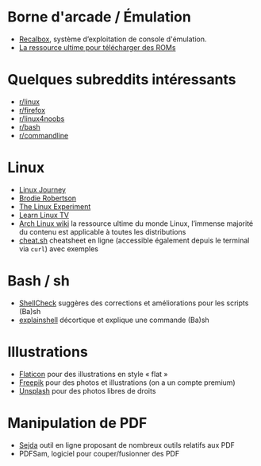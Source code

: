 # Borne d'arcade / Émulation
- [Recalbox](https://www.recalbox.com/fr/), système d’exploitation de console d'émulation.
- [La ressource ultime pour télécharger des ROMs](https://r-roms.github.io/)

# Quelques subreddits intéressants
- [r/linux](https://www.reddit.com/r/linux)
- [r/firefox](https://www.reddit.com/r/firefox)
- [r/linux4noobs](https://www.reddit.com/r/linux4noobs)
- [r/bash](https://www.reddit.com/r/bash)
- [r/commandline](https://www.reddit.com/r/commandline)

# Linux
- [Linux Journey](https://linuxjourney.com/)
- [Brodie Robertson](https://www.youtube.com/channel/UCld68syR8Wi-GY_n4CaoJGA)
- [The Linux Experiment](https://www.youtube.com/c/TheLinuxExperiment)
- [Learn Linux TV](https://www.youtube.com/c/LearnLinuxtv)
- [Arch Linux wiki](https://wiki.archlinux.org/) la ressource ultime du monde Linux, l’immense majorité du contenu est applicable à toutes les distributions
- [cheat.sh](http://cheat.sh/) cheatsheet en ligne (accessible également depuis le terminal via `curl`) avec exemples 

# Bash / sh
- [ShellCheck](https://www.shellcheck.net/) suggères des corrections et améliorations pour les scripts (Ba)sh
- [explainshell](https://explainshell.com/) décortique et explique une commande (Ba)sh

# Illustrations
- [Flaticon](https://www.flaticon.com/) pour des illustrations en style « flat »
- [Freepik](https://www.freepik.com/) pour des photos et illustrations (on a un compte premium)
- [Unsplash](https://unsplash.com/) pour des photos libres de droits

# Manipulation de PDF
- [Sejda](https://www.sejda.com/) outil en ligne proposant de nombreux outils relatifs aux PDF
- PDFSam, logiciel pour couper/fusionner des PDF
